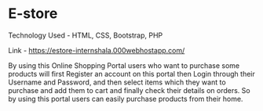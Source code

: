 # E-store

Technology Used​ - HTML, CSS, Bootstrap, PHP

Link​ - https://estore-internshala.000webhostapp.com/

By using this Online Shopping Portal users who want to purchase some products will first Register an account on this portal then Login through their Username and Password, and then select items which they want to purchase and add them to cart and finally check their details on orders.
So by using this portal users can easily purchase products from their home.

